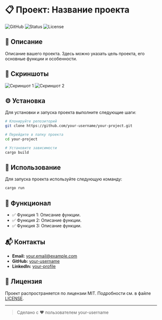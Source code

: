 
# 📋 Проект: Название проекта

![GitHub](https://img.shields.io/badge/version-1.0-blue)
![Status](https://img.shields.io/badge/status-active-success)
![License](https://img.shields.io/badge/license-MIT-green)

## 📝 Описание

Описание вашего проекта. Здесь можно указать цель проекта, его основные функции и особенности.

## 📸 Скриншоты

![Скриншот 1](https://via.placeholder.com/800x400.png?text=Screenshot+1)
![Скриншот 2](https://via.placeholder.com/800x400.png?text=Screenshot+2)

## ⚙️ Установка

Для установки и запуска проекта выполните следующие шаги:

```bash
# Клонируйте репозиторий
git clone https://github.com/your-username/your-project.git

# Перейдите в папку проекта
cd your-project

# Установите зависимости
cargo build
```

## 🚀 Использование

Для запуска проекта используйте следующую команду:

```bash
cargo run
```

## 🔧 Функционал

- ✅ Функция 1: Описание функции.
- ✅ Функция 2: Описание функции.
- ✅ Функция 3: Описание функции.

## 📬 Контакты

- **Email:** your.email@example.com
- **GitHub:** [your-username](https://github.com/your-username)
- **LinkedIn:** [your-profile](https://linkedin.com/in/your-profile)

## 📄 Лицензия

Проект распространяется по лицензии MIT. Подробности см. в файле [LICENSE](LICENSE).

---

> Сделано с ❤️ пользователем your-username
